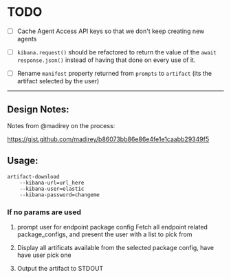 # TODO

- [ ] Cache Agent Access API keys so that we don't keep creating new agents
- [ ] `kibana.request()` should be refactored to return the value of the `await response.json()` instead of having that done on every use of it.
- [ ] Rename `manifest` property returned from `prompts` to `artifact` (its the artifact selected by the user)



______


## Design Notes:

Notes from @madirey on the process:

https://gist.github.com/madirey/b86073bb86e86e4fe1e1caabb29349f5

## Usage:
```
artifact-download
    --kibana-url=url_here
    --kibana-user=elastic
    --kibana-password=changeme
``` 

### If no params are used

1.  prompt user for endpoint package config
    Fetch all endpoint related package_configs, and present the user with a list to pick from
    
2.  Display all artificats available from the selected package config, have have user pick one

2. Output the artifact to STDOUT
